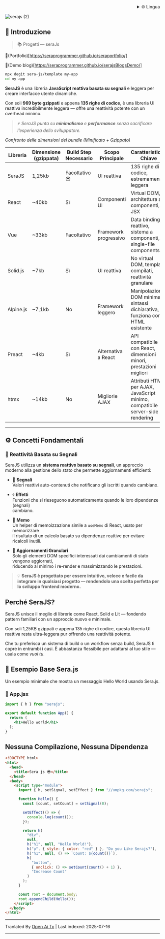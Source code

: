 <div align="right">
  <details>
    <summary >🌐 Lingua</summary>
    <div>
      <div align="center">
        <a href="https://openaitx.github.io/view.html?user=sera-js&project=sera&lang=en">Inglese</a>
        | <a href="https://openaitx.github.io/view.html?user=sera-js&project=sera&lang=zh-CN">简体中文</a>
        | <a href="https://openaitx.github.io/view.html?user=sera-js&project=sera&lang=zh-TW">繁體中文</a>
        | <a href="https://openaitx.github.io/view.html?user=sera-js&project=sera&lang=ja">日本語</a>
        | <a href="https://openaitx.github.io/view.html?user=sera-js&project=sera&lang=ko">한국어</a>
        | <a href="https://openaitx.github.io/view.html?user=sera-js&project=sera&lang=hi">हिन्दी</a>
        | <a href="https://openaitx.github.io/view.html?user=sera-js&project=sera&lang=th">ไทย</a>
        | <a href="https://openaitx.github.io/view.html?user=sera-js&project=sera&lang=fr">Francese</a>
        | <a href="https://openaitx.github.io/view.html?user=sera-js&project=sera&lang=de">Tedesco</a>
        | <a href="https://openaitx.github.io/view.html?user=sera-js&project=sera&lang=es">Spagnolo</a>
        | <a href="https://openaitx.github.io/view.html?user=sera-js&project=sera&lang=it">Italiano</a>
        | <a href="https://openaitx.github.io/view.html?user=sera-js&project=sera&lang=ru">Russo</a>
        | <a href="https://openaitx.github.io/view.html?user=sera-js&project=sera&lang=pt">Portoghese</a>
        | <a href="https://openaitx.github.io/view.html?user=sera-js&project=sera&lang=nl">Olandese</a>
        | <a href="https://openaitx.github.io/view.html?user=sera-js&project=sera&lang=pl">Polacco</a>
        | <a href="https://openaitx.github.io/view.html?user=sera-js&project=sera&lang=ar">العربية</a>
        | <a href="https://openaitx.github.io/view.html?user=sera-js&project=sera&lang=fa">فارسی</a>
        | <a href="https://openaitx.github.io/view.html?user=sera-js&project=sera&lang=tr">Turco</a>
        | <a href="https://openaitx.github.io/view.html?user=sera-js&project=sera&lang=vi">Vietnamita</a>
        | <a href="https://openaitx.github.io/view.html?user=sera-js&project=sera&lang=id">Bahasa Indonesia</a>
      </div>
    </div>
  </details>
</div>


![serajs (2)](https://github.com/user-attachments/assets/7ccff260-491d-420b-8e22-4579f9bad50a)

## 📖 **Introduzione**

> 📚 Progetti  —  seraJs

🔗(Portfolio)[https://seraprogrammer.github.io/seraportfolio/] 

🔗(Demo blog)[https://seraprogrammer.github.io/serajsBlogsDemo/] 


```bash
npx degit sera-js/template my-app
cd my-app
```
**SeraJS** è una libreria **JavaScript reattiva basata su segnali** e leggera
per creare interfacce utente dinamiche.

Con soli **969 byte gzippati** e appena **135 righe di codice**, è una libreria UI reattiva incredibilmente leggera — offre una reattività potente con un overhead minimo.

> ⚡️ _SeraJS punta su **minimalismo** e **performance** senza sacrificare
> l’esperienza dello sviluppatore._


*Confronto delle dimensioni del bundle (Minificato + Gzippato)*

| Libreria | Dimensione (gzippata) | Build Step Necessario | Scopo Principale | Caratteristiche Chiave |
|----------|-----------------------|----------------------|------------------|-----------------------|
| SeraJS | 1,25kb | Facoltativo 😎 | UI reattiva | 135 righe di codice, estremamente leggera |
| React | ~40kb | Sì | Componenti UI | Virtual DOM, architettura a componenti, JSX |
| Vue | ~33kb | Facoltativo | Framework progressivo | Data binding reattivo, sistema a componenti, single-file components |
| Solid.js | ~7kb | Sì | UI reattiva | No virtual DOM, template compilati, reattività granulare |
| Alpine.js | ~7,1kb | No | Framework leggero | Manipolazione DOM minima, sintassi dichiarativa, funziona con HTML esistente |
| Preact | ~4kb | Sì | Alternativa a React | API compatibile con React, dimensioni minori, prestazioni migliori |
| htmx | ~14kb | No | Migliorie AJAX | Attributi HTML per AJAX, JavaScript minimo, compatibile server-side rendering |



---

## ⚙️ **Concetti Fondamentali**

### 🔄 **Reattività Basata su Segnali**

SeraJS utilizza un **sistema reattivo basato su segnali**, un approccio moderno alla gestione dello stato che permette aggiornamenti efficienti:

- 🧠 **Segnali**  
  Valori reattivi auto-contenuti che notificano gli iscritti quando cambiano.

- 🌀 **Effetti**  
  Funzioni che si rieseguono automaticamente quando le loro dipendenze (segnali)  
  cambiano.

- 🧭 **Memo**  
  Un helper di memoizzazione simile a `useMemo` di React, usato per memorizzare  
  il risultato di un calcolo basato su dipendenze reattive per evitare ricalcoli inutili.

- 🔬 **Aggiornamenti Granulari**  
  Solo gli elementi DOM specifici interessati dai cambiamenti di stato vengono aggiornati,  
  riducendo al minimo i re-render e massimizzando le prestazioni.

> 💡 **SeraJS è progettato per essere intuitivo, veloce e facile da integrare in qualsiasi
> progetto — rendendolo una scelta perfetta per lo sviluppo frontend moderno.**


## Perché SeraJS?

SeraJS unisce il meglio di librerie come React, Solid e Lit — fondendo pattern familiari con un approccio nuovo e minimale.

Con soli 1,25KB gzippati e appena 135 righe di codice, questa libreria UI reattiva resta ultra-leggera pur offrendo una reattività potente.

Che tu preferisca un sistema di build o un workflow senza build, SeraJS ti copre in entrambi i casi. È abbastanza flessibile per adattarsi al tuo stile — usala come *vuoi tu*.


## 🌱 **Esempio Base Sera.js**

Un esempio minimale che mostra un messaggio Hello World usando Sera.js.

### 📄 App.jsx




```jsx
import { h } from "serajs";

export default function App() {
  return (
    <h1>Hello world</h1>
  );
}
```
## Nessuna Compilazione, Nessuna Dipendenza


```html
<!DOCTYPE html>
<html>
  <head>
    <title>Sera js 😎</title>
  </head>
  <body>
    <script type="module">
      import { h, setSignal, setEffect } from "//unpkg.com/serajs";

      function Hello() {
        const [count, setCount] = setSignal(0);

        setEffect(() => {
          console.log(count());
        });

        return h(
          "div",
          null,
          h("h1", null, "Hello World!"),
          h("p", { style: { color: "red" } }, "Do you Like Serajs?"),
          h("h1", null, () => `Count: ${count()}`),
          h(
            "button",
            { onclick: () => setCount(count() + 1) },
            "Increase Count"
          )
        );
      }

      const root = document.body;
      root.appendChild(Hello());
    </script>
  </body>
</html>
```
<translate-content>
</translate-content>

---

Tranlated By [Open Ai Tx](https://github.com/OpenAiTx/OpenAiTx) | Last indexed: 2025-07-16

---